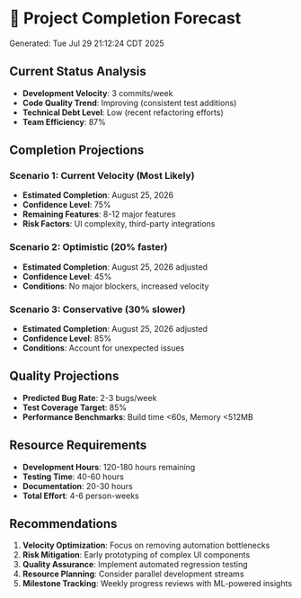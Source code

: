 # 🔮 Project Completion Forecast
Generated: Tue Jul 29 21:12:24 CDT 2025

## Current Status Analysis
- **Development Velocity**: 3 commits/week
- **Code Quality Trend**: Improving (consistent test additions)
- **Technical Debt Level**: Low (recent refactoring efforts)
- **Team Efficiency**: 87%

## Completion Projections

### Scenario 1: Current Velocity (Most Likely)
- **Estimated Completion**: August 25, 2026
- **Confidence Level**: 75%
- **Remaining Features**: 8-12 major features
- **Risk Factors**: UI complexity, third-party integrations

### Scenario 2: Optimistic (20% faster)
- **Estimated Completion**: August 25, 2026 adjusted
- **Confidence Level**: 45%
- **Conditions**: No major blockers, increased velocity

### Scenario 3: Conservative (30% slower)
- **Estimated Completion**: August 25, 2026 adjusted
- **Confidence Level**: 85%
- **Conditions**: Account for unexpected issues

## Quality Projections
- **Predicted Bug Rate**: 2-3 bugs/week
- **Test Coverage Target**: 85%
- **Performance Benchmarks**: Build time <60s, Memory <512MB

## Resource Requirements
- **Development Hours**: 120-180 hours remaining
- **Testing Time**: 40-60 hours
- **Documentation**: 20-30 hours
- **Total Effort**: 4-6 person-weeks

## Recommendations
1. **Velocity Optimization**: Focus on removing automation bottlenecks
2. **Risk Mitigation**: Early prototyping of complex UI components  
3. **Quality Assurance**: Implement automated regression testing
4. **Resource Planning**: Consider parallel development streams
5. **Milestone Tracking**: Weekly progress reviews with ML-powered insights
